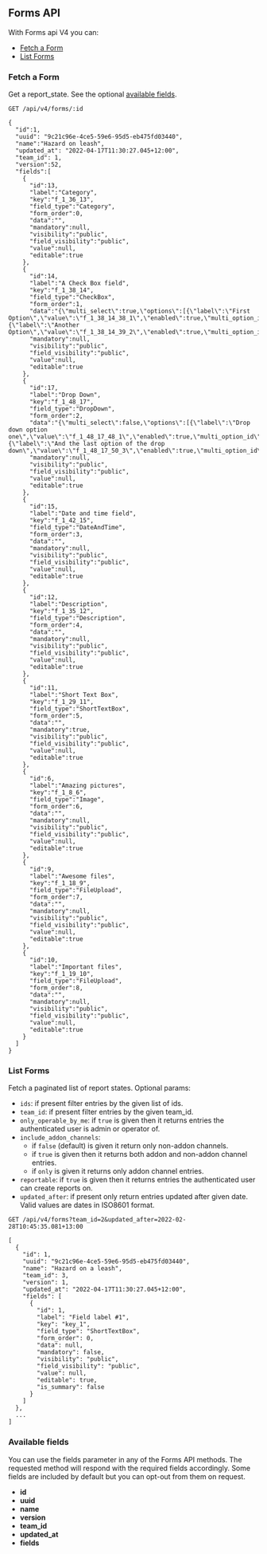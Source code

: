 ## Forms API
With Forms api V4 you can:

- [Fetch a Form](#fetch-a-form)
- [List Forms](#list-forms)


### Fetch a Form

Get a report_state. See the optional [available fields](#available-fields).
```
GET /api/v4/forms/:id
```

```
{
  "id":1,
  "uuid": "9c21c96e-4ce5-59e6-95d5-eb475fd03440",
  "name":"Hazard on leash",
  "updated_at": "2022-04-17T11:30:27.045+12:00",
  "team_id": 1,
  "version":52,
  "fields":[
    {
      "id":13,
      "label":"Category",
      "key":"f_1_36_13",
      "field_type":"Category",
      "form_order":0,
      "data":"",
      "mandatory":null,
      "visibility":"public",
      "field_visibility":"public",
      "value":null,
      "editable":true
    },
    {
      "id":14,
      "label":"A Check Box field",
      "key":"f_1_38_14",
      "field_type":"CheckBox",
      "form_order":1,
      "data":"{\"multi_select\":true,\"options\":[{\"label\":\"First Option\",\"value\":\"f_1_38_14_38_1\",\"enabled\":true,\"multi_option_id\":null,\"display_order\":0,\"is_default\":false},{\"label\":\"Another Option\",\"value\":\"f_1_38_14_39_2\",\"enabled\":true,\"multi_option_id\":null,\"display_order\":1,\"is_default\":false}]}",
      "mandatory":null,
      "visibility":"public",
      "field_visibility":"public",
      "value":null,
      "editable":true
    },
    {
      "id":17,
      "label":"Drop Down",
      "key":"f_1_48_17",
      "field_type":"DropDown",
      "form_order":2,
      "data":"{\"multi_select\":false,\"options\":[{\"label\":\"Drop down option one\",\"value\":\"f_1_48_17_48_1\",\"enabled\":true,\"multi_option_id\":null,\"display_order\":0,\"is_default\":false},{\"label\":\"And the last option of the drop down\",\"value\":\"f_1_48_17_50_3\",\"enabled\":true,\"multi_option_id\":null,\"display_order\":1,\"is_default\":false}]}",
      "mandatory":null,
      "visibility":"public",
      "field_visibility":"public",
      "value":null,
      "editable":true
    },
    {
      "id":15,
      "label":"Date and time field",
      "key":"f_1_42_15",
      "field_type":"DateAndTime",
      "form_order":3,
      "data":"",
      "mandatory":null,
      "visibility":"public",
      "field_visibility":"public",
      "value":null,
      "editable":true
    },
    {
      "id":12,
      "label":"Description",
      "key":"f_1_35_12",
      "field_type":"Description",
      "form_order":4,
      "data":"",
      "mandatory":null,
      "visibility":"public",
      "field_visibility":"public",
      "value":null,
      "editable":true
    },
    {
      "id":11,
      "label":"Short Text Box",
      "key":"f_1_29_11",
      "field_type":"ShortTextBox",
      "form_order":5,
      "data":"",
      "mandatory":true,
      "visibility":"public",
      "field_visibility":"public",
      "value":null,
      "editable":true
    },
    {
      "id":6,
      "label":"Amazing pictures",
      "key":"f_1_8_6",
      "field_type":"Image",
      "form_order":6,
      "data":"",
      "mandatory":null,
      "visibility":"public",
      "field_visibility":"public",
      "value":null,
      "editable":true
    },
    {
      "id":9,
      "label":"Awesome files",
      "key":"f_1_18_9",
      "field_type":"FileUpload",
      "form_order":7,
      "data":"",
      "mandatory":null,
      "visibility":"public",
      "field_visibility":"public",
      "value":null,
      "editable":true
    },
    {
      "id":10,
      "label":"Important files",
      "key":"f_1_19_10",
      "field_type":"FileUpload",
      "form_order":8,
      "data":"",
      "mandatory":null,
      "visibility":"public",
      "field_visibility":"public",
      "value":null,
      "editable":true
    }
  ]
}
```

### List Forms

Fetch a paginated list of report states.
Optional params:
- `ids`: if present filter entries by the given list of ids.
- `team_id`: if present filter entries by the given team_id.
- `only_operable_by_me`: if `true` is given then it returns entries the authenticated user is admin or operator of.
- `include_addon_channels`:
  - if `false` (default) is given it return only non-addon channels.
  - if `true` is given then it returns both addon and non-addon channel entries.
  - if `only` is given it returns only addon channel entries.
- `reportable`: if `true` is given then it returns entries the authenticated user can create reports on.
- `updated_after`: if present only return entries updated after given date. Valid values are dates in ISO8601 format.

```
GET /api/v4/forms?team_id=2&updated_after=2022-02-28T10:45:35.081+13:00
```

```
[
  {
    "id": 1,
    "uuid": "9c21c96e-4ce5-59e6-95d5-eb475fd03440",
    "name": "Hazard on a leash",
    "team_id": 3,
    "version": 1,
    "updated_at": "2022-04-17T11:30:27.045+12:00",
    "fields": [
      {
        "id": 1,
        "label": "Field label #1",
        "key": "key_1",
        "field_type": "ShortTextBox",
        "form_order": 0,
        "data": null,
        "mandatory": false,
        "visibility": "public",
        "field_visibility": "public",
        "value": null,
        "editable": true,
        "is_summary": false
      }
    ]
  },
  ...
]
```

### Available fields
You can use the fields parameter in any of the Forms API methods. The requested
method will respond with the required fields accordingly. Some fields are
included by default but you can opt-out from them on request.

- **id**
- **uuid**
- **name**
- **version**
- **team_id**
- **updated_at**
- **fields**
